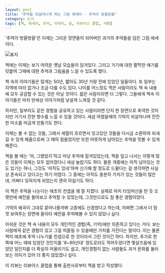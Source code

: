 ```yaml
---
layout: post
title: "추억을 되살아나게 하는 그림 에세이 - 추억이 방울방울"
category: 도서
tags: [책, 에세이, 추억, 이덕미, 쉼, 리뷰어스 클럽, 서평]
---
```


'추억이 방울방울'은
이제는 그리운 장면들이 되어버린 과거의 추억들을 담은 그림 에세이다.

![표지](https://lh3.googleusercontent.com/6dnWhJrxd6pJ9MY6SZV77GwqvoywJxU7quQWm4E4yMPrdIz5SkuNHMGNUPVEXMcJI4ZGykxlcUgAZQ=s480)

책에는 이제는 보기 어려운 옛날 모습들이 담겨있다.
그리고 거기에 대한 짦막한 얘기를 덧붙여
그때에 대한 추억과 그림움을 느낄 수 있도록 했다.

책 속의 이야기들은 많게는 50년, 짧아도 30년 가량 전에 있었던 일들이다.
또 일부는 지역에 따라 없거나 조금 다를 수도 있다.
나이를 어느정도 먹은 사람이라도 책 속 내용에 모두 공감할 수 있는 것은 아닐 것이다.
젊은 사람이라면 더 그렇다.
그들에게 책속 이야기들은 마치 딴세상 이야기처럼 낯설게 느껴질 것 같다.

하지만, 일부라도 같은 경험을 공유하고 있는 사람이라면
단지 한 장면으로 축약한 것이지만 거기서 진한 향수를 느낄 수 있을 것이다.
새삼 어렸을때의 기억이 되살아나며
잔잔한 미소를 머금게 만들기도 한다.

이제는 볼 수 없는 것들,
그래서 세월이 흐르면서 잊고있던 것들을
다시금 소환하여 되새길 수 있게 해줌으로써
그 때의 힘들었지만 또한 따뜻하게 남아있는 추억을 맛볼 수 있게 해준다.

책을 볼 때는 '아, 그랬었지'하고 마냥 추억에 잠겨있었는데,
책을 덮고 나서는 이렇게 많은 것들이 이제는 모두 없어졌다니 새삼 놀랍기도 하다.
물론 개중에는 아직 남아있는 것도 있기는 하나,
그것도 '아직도 있네'하며 신기해 할 정도로 드물다는 걸 생각하면
사실상 존속되고 있다고는 하기 어렵다.
그 중에는 아직도 충분히 가치가 있는 것들이 많은데,
어쩌다 잊혀지게 되었는지 괜히 아쉽기도 하다.

이 책은 추억을 나눈다는 애초의 컨셉을 꽤 잘 지켰다.
실제로 마치 타임머신을 탄 듯 오랫만에 예전을 돌아보고 추억할 수 있었는데,
그것만으로도 참 좋은 경험이었다.

기억의 왜곡이 그대로 묻어나올까봐 고증에도 신경썼다고 하는데,
어쩌면 그래서 더 맘껏 보여주는 장면에 올라타 예전을 추억해볼 수 있지 않았나 싶다.

아쉬운 것은 책 속 내용이 모두 개인적인 경험(즉, 기억)에만 의존하고 있다는 거다.
보는 사람에게 같은 경험이 있고 그걸 떠올릴 수 있을때만 가치를 가진다는 말이다.
이는 물론 책이 애초에 추억 나누기를 컨셉으로 한 것이라서 그런 것이긴 하다.
하지만, 추가로 한쪽에 어느 때에 있었던 것인지를 '8~90년대' 정도로라도 적어두었다면
몇살즈음에 있었던 일인지를 더 확실히 떠올리기도 쉽고,
개인경험이 없는 사람들도 과거 문화를 둘러보는 의미가 있어 더 좋지 않았겠나 싶다.



<div class="im im-info">
이 리뷰는 리뷰어스 클럽을 통해 출판사로부터 책을 받고 작성했다.
</div>
